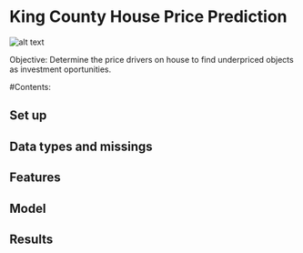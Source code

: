 # King County House Price Prediction
![alt text](https://www.psrc.org/sites/default/files/styles/featured_banner/public/lakewashington1.jpg?itok=2dv5Kpkr&c=f799a8ca97014e73d94a67ff28ad18b2)

Objective: Determine the price drivers on house to find underpriced objects as investment oportunities.

#Contents:
## Set up
## Data types and missings
## Features 
## Model
## Results
